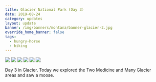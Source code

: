 ```yaml
---
title: Glacier National Park (Day 3)
date: 2019-08-24
category: updates
layout: update
banner: /img/banners/montana/banner-glacier-2.jpg
override_home_banner: false
tags:
  - hungry-horse
  - hiking
---
```


<div class="img-slider">
    <img src="{{ site.cdn }}/img/updates/montana/glacier-day-3/1.jpg">
    <img src="{{ site.cdn }}/img/updates/montana/glacier-day-3/2.jpg">
    <img src="{{ site.cdn }}/img/updates/montana/glacier-day-3/3.jpg">
    <img src="{{ site.cdn }}/img/updates/montana/glacier-day-3/4.jpg">
    <img src="{{ site.cdn }}/img/updates/montana/glacier-day-3/5.jpg">
    <img src="{{ site.cdn }}/img/updates/montana/glacier-day-3/6.jpg">
</div>

<p class="text-center">
    Day 3 in Glacier. Today we explored the Two Medicine and Many Glacier areas and saw a moose.
</p>